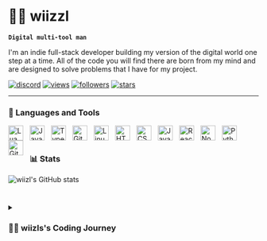 # 🏄‍♂️ wiizzl

**`Digital multi-tool man`**

I'm an indie full-stack developer building my version of the digital world one step at a time. All of the code you will find there are born from my mind and are designed to solve problems that I have for my project.

   <p align="left">
      <a href="https://discord.gg/https://discord.gg/6kJTQFUy9T">
         <img alt="discord" title="Join my discord !" src="https://img.shields.io/badge/1k-blue?style=flat&logo=discord&logoColor=white&label=Discord&labelColor=gray"/></a> 
      <a href="https://www.youtube.com/c/fknight">
         <img alt="views" title="Profile views on GitHub" src="https://komarev.com/ghpvc/?username=wiizzl&color=yellow&label=Profile views"/></a> 
      <a href="https://github.com/wiizzl?tab=followers">
         <img alt="followers" title="Follow me on Github !" src="https://custom-icon-badges.demolab.com/github/followers/wiizzl?color=236ad3&labelColor=gray&flat&logo=person-add label=Follow&logoColor=white"/></a>
      <a href="https://github.com/ForrestKnight?tab=repositories&sort=stargazers">
         <img alt="stars" title="Total stars on GitHub" src="https://custom-icon-badges.demolab.com/github/stars/wiizzl?color=55960c&flat&label=Stars&labelColor=gray&logo=star"></a>
   </p>

---

### 🧰 Languages and Tools

<img align="left" alt="Lua" width="30px" style="padding-right:10px;" src="https://cdn.jsdelivr.net/gh/devicons/devicon/icons/lua/lua-original.svg"/>
<img align="left" alt="Java" width="30px" style="padding-right:10px;" src="https://cdn.jsdelivr.net/gh/devicons/devicon/icons/java/java-original.svg"/>
<img align="left" alt="TypeScript" width="30px" style="padding-right:10px;" src="https://cdn.jsdelivr.net/gh/devicons/devicon/icons/typescript/typescript-plain.svg"/>
<img align="left" alt="Git" width="30px" style="padding-right:10px;" src="https://cdn.jsdelivr.net/gh/devicons/devicon/icons/git/git-original.svg"/>
<img align="left" alt="Linux" width="30px" style="padding-right:10px;" src="https://cdn.jsdelivr.net/gh/devicons/devicon/icons/linux/linux-original.svg"/>
<img align="left" alt="HTML" width="30px" style="padding-right:10px;" src="https://cdn.jsdelivr.net/gh/devicons/devicon/icons/html5/html5-plain.svg"/>
<img align="left" alt="CSS" width="30px" style="padding-right:10px;" src="https://cdn.jsdelivr.net/gh/devicons/devicon/icons/css3/css3-plain.svg"/>
<img align="left" alt="JavaScript" width="30px" style="padding-right:10px;" src="https://cdn.jsdelivr.net/gh/devicons/devicon/icons/javascript/javascript-plain.svg"/>
<img align="left" alt="React" width="30px" style="padding-right:10px;" src="https://cdn.jsdelivr.net/gh/devicons/devicon/icons/react/react-original.svg"/>
<img align="left" alt="NodeJS" width="30px" style="padding-right:10px;" src="https://cdn.jsdelivr.net/gh/devicons/devicon/icons/nodejs/nodejs-original.svg"/>
<img align="left" alt="Python" width="30px" style="padding-right:10px;" src="https://cdn.jsdelivr.net/gh/devicons/devicon/icons/python/python-plain.svg"/>
<img align="left" alt="GitHub" width="30px" style="padding-right:10px;" src="https://cdn.jsdelivr.net/gh/devicons/devicon/icons/github/github-original.svg"/>
<br/>

#

### 📊 Stats

![wiizl's GitHub stats](https://github-readme-stats.vercel.app/api?username=wiizzl&show_icons=true&theme=gruvbox)

#

<details>
 <summary><h3>👨‍💻 wiizls's Coding Journey</h3></summary>
   I started my journey in programming as a typical, naive French student. Later on, I developed a strong passion for programming, initially embarking on my first projects using the FiveM tool by cfx.re. This allowed me to grasp the fundamentals of the digital world and inspired me to expand my skill set. Up to this point, I've completed various web projects, such as my school's website, and worked on various Lua and JavaScript scripts. I've also undertaken more comprehensive projects, particularly in Java, through the creation of Minecraft plugins. Don't wait up, because I'm coming.